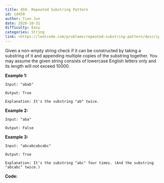 ```yaml
---
title: 459. Repeated Substring Pattern
id: id459
author: Tian Jun
date: 2020-10-31
difficulty: Easy
categories: String
link: <https://leetcode.com/problems/repeated-substring-pattern/description/>
---
```


Given a non-empty string check if it can be constructed by taking a substring
of it and appending multiple copies of the substring together. You may assume
the given string consists of lowercase English letters only and its length
will not exceed 10000.



**Example 1:**
            
	Input: "abab"    
	Output: True    
	Explanation: It's the substring "ab" twice.    

**Example 2:**
            
	Input: "aba"    
	Output: False    

**Example 3:**
            
	Input: "abcabcabcabc"    
	Output: True    
	Explanation: It's the substring "abc" four times. (And the substring "abcabc" twice.)    


**Code:**
